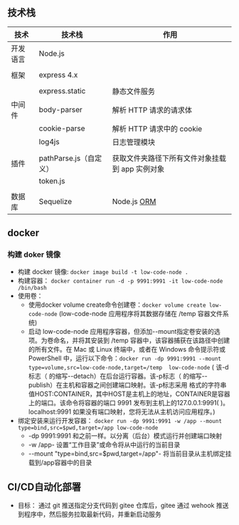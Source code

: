 ## 技术栈

| 技术     | 技术栈                 | 作用                                                         |
| -------- | ---------------------- | ------------------------------------------------------------ |
| 开发语言 | Node.js                |                                                              |
|          |                        |                                                              |
| 框架     | express 4.x            |                                                              |
|          |                        |                                                              |
|          | express.static         | 静态文件服务                                                 |
| 中间件   | body-parser            | 解析 HTTP 请求的请求体                                       |
|          | cookie-parse           | 解析 HTTP 请求中的 cookie                                    |
|          | log4js                 | 日志管理模块                                                 |
|          |                        |                                                              |
| 插件     | pathParse.js（自定义） | 获取文件夹路径下所有文件对象挂载到 app 实例对象              |
|          | token.js               |                                                              |
|          |                        |                                                              |
| 数据库   | Sequelize              | Node.js [ORM](https://en.wikipedia.org/wiki/Object-relational_mapping) |



## docker 
### 构建 doker 镜像
* 构建 docker 镜像: `docker image build -t low-code-node .`
* 构建容器： ` docker container run -d -p 9991:9991 -it low-code-node /bin/bash `
* 使用卷：
    * 使用docker volume create命令创建卷：` docker volume create low-code-node ` (low-code-node 应用程序将其数据存储在 /temp 容器文件系统)
    * 启动 low-code-node 应用程序容器，但添加--mount指定卷安装的选项。为卷命名，并将其安装到 /temp 容器中，该容器捕获在该路径中创建的所有文件。在 Mac 或 Linux 终端中，或者在 Windows 命令提示符或 PowerShell 中，运行以下命令：` docker run -dp 9991:9991 --mount type=volume,src=low-code-node,target=/temp  low-code-node ` ( 该-d标志（ 的缩写--detach）在后台运行容器。该-p标志（ 的缩写--publish）在主机和容器之间创建端口映射。该-p标志采用 格式的字符串值HOST:CONTAINER，其中HOST是主机上的地址，CONTAINER是容器上的端口。该命令将容器的端口 9991 发布到主机上的127.0.0.1:9991( )。localhost:9991 如果没有端口映射，您将无法从主机访问应用程序。)
* 绑定安装来运行开发容器：
    `docker run -dp 9991:9991 -w /app --mount type=bind,src=$pwd,target=/app low-code-node`
    * -dp 9991:9991 和之前一样。以分离（后台）模式运行并创建端口映射
    * -w /app- 设置“工作目录”或命令将从中运行的当前目录
    * --mount "type=bind,src=$pwd,target=/app"- 将当前目录从主机绑定挂载到/app容器中的目录

## CI/CD自动化部署
* 目标： 通过 git 推送指定分支代码到 gitee 仓库后，gitee 通过 wehook 推送到程序中，然后服务拉取最新代码，并重新启动服务